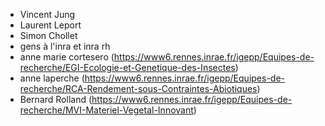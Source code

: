 - Vincent Jung
- Laurent Leport
- Simon Chollet
- gens à l'inra et inra rh
- anne marie cortesero (https://www6.rennes.inrae.fr/igepp/Equipes-de-recherche/EGI-Ecologie-et-Genetique-des-Insectes)
- anne laperche (https://www6.rennes.inrae.fr/igepp/Equipes-de-recherche/RCA-Rendement-sous-Contraintes-Abiotiques)
- Bernard Rolland (https://www6.rennes.inrae.fr/igepp/Equipes-de-recherche/MVI-Materiel-Vegetal-Innovant)